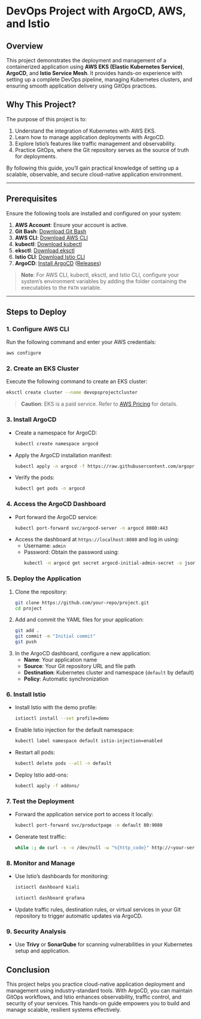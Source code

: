 # DevOps Project with ArgoCD, AWS, and Istio

## Overview
This project demonstrates the deployment and management of a containerized application using **AWS EKS (Elastic Kubernetes Service)**, **ArgoCD**, and **Istio Service Mesh**.
It provides hands-on experience with setting up a complete DevOps pipeline, managing Kubernetes clusters, and ensuring smooth application delivery using GitOps practices.

## Why This Project?
The purpose of this project is to:
1. Understand the integration of Kubernetes with AWS EKS.
2. Learn how to manage application deployments with ArgoCD.
3. Explore Istio’s features like traffic management and observability.
4. Practice GitOps, where the Git repository serves as the source of truth for deployments.

By following this guide, you’ll gain practical knowledge of setting up a scalable, observable, and secure cloud-native application environment.

---

## Prerequisites
Ensure the following tools are installed and configured on your system:

1. **AWS Account**: Ensure your account is active.
2. **Git Bash**: [Download Git Bash](https://git-scm.com/downloads)
3. **AWS CLI**: [Download AWS CLI](https://docs.aws.amazon.com/cli/latest/userguide/getting-started-install.html)
4. **kubectl**: [Download kubectl](https://kubernetes.io/docs/tasks/tools/)
5. **eksctl**: [Download eksctl](https://eksctl.io/installation/)
6. **Istio CLI**: [Download Istio CLI](https://github.com/istio/istio/releases/tag/1.24.2)
7. **ArgoCD**: [Install ArgoCD](https://argo-cd.readthedocs.io/en/stable/getting_started/) ([Releases](https://github.com/argoproj/argo-cd/releases))

> **Note**: For AWS CLI, kubectl, eksctl, and Istio CLI, configure your system’s environment variables by adding the folder containing the executables to the `PATH` variable.

---

## Steps to Deploy

### 1. Configure AWS CLI
Run the following command and enter your AWS credentials:
```bash
aws configure
```

### 2. Create an EKS Cluster
Execute the following command to create an EKS cluster:
```bash
eksctl create cluster --name devopsprojectcluster
```
> **Caution**: EKS is a paid service. Refer to [AWS Pricing](https://aws.amazon.com/pricing/) for details.

### 3. Install ArgoCD
- Create a namespace for ArgoCD:
  ```bash
  kubectl create namespace argocd
  ```
- Apply the ArgoCD installation manifest:
  ```bash
  kubectl apply -n argocd -f https://raw.githubusercontent.com/argoproj/argo-cd/stable/manifests/install.yaml
  ```
- Verify the pods:
  ```bash
  kubectl get pods -n argocd
  ```

### 4. Access the ArgoCD Dashboard
- Port forward the ArgoCD service:
  ```bash
  kubectl port-forward svc/argocd-server -n argocd 8080:443
  ```
- Access the dashboard at `https://localhost:8080` and log in using:
  - Username: `admin`
  - Password: Obtain the password using:
    ```bash
    kubectl -n argocd get secret argocd-initial-admin-secret -o jsonpath="{.data.password}" | base64 -d
    ```

### 5. Deploy the Application
1. Clone the repository:
   ```bash
   git clone https://github.com/your-repo/project.git
   cd project
   ```
2. Add and commit the YAML files for your application:
   ```bash
   git add .
   git commit -m "Initial commit"
   git push
   ```
3. In the ArgoCD dashboard, configure a new application:
   - **Name**: Your application name
   - **Source**: Your Git repository URL and file path
   - **Destination**: Kubernetes cluster and namespace (`default` by default)
   - **Policy**: Automatic synchronization

### 6. Install Istio
- Install Istio with the demo profile:
  ```bash
  istioctl install --set profile=demo
  ```
- Enable Istio injection for the default namespace:
  ```bash
  kubectl label namespace default istio-injection=enabled
  ```
- Restart all pods:
  ```bash
  kubectl delete pods --all -n default
  ```
- Deploy Istio add-ons:
  ```bash
  kubectl apply -f addons/
  ```

### 7. Test the Deployment
- Forward the application service port to access it locally:
  ```bash
  kubectl port-forward svc/productpage -n default 80:9080
  ```
- Generate test traffic:
  ```bash
  while :; do curl -s -o /dev/null -w "%{http_code}" http://<your-service-url>/productpage; done
  ```

### 8. Monitor and Manage
- Use Istio’s dashboards for monitoring:
  ```bash
  istioctl dashboard kiali
  ```
  ```bash
  istioctl dashboard grafana
  ```
- Update traffic rules, destination rules, or virtual services in your Git repository to trigger automatic updates via ArgoCD.

### 9. Security Analysis
- Use **Trivy** or **SonarQube** for scanning vulnerabilities in your Kubernetes setup and application.


## Conclusion
This project helps you practice cloud-native application deployment and management using industry-standard tools. With ArgoCD, you can maintain GitOps workflows, and Istio enhances observability, traffic control, and security of your services. This hands-on guide empowers you to build and manage scalable, resilient systems effectively.

